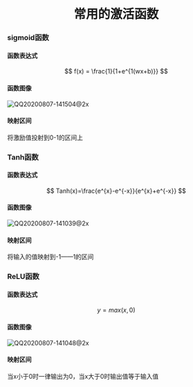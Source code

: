 <center><h1>常用的激活函数</h1></center>

### sigmoid函数

#### 函数表达式

$$
f(x) = \frac{1}{1+e^{1(wx+b)}}
$$

#### 函数图像

![QQ20200807-141504@2x](/Users/liuhe/Documents/学习相关/工作笔记/img/QQ20200807-141504@2x.png)

#### 映射区间

将激励值投射到0-1的区间上

### Tanh函数

#### 函数表达式

$$
Tanh(x)=\frac{e^{x}-e^{-x}}{e^{x}+e^{-x}}
$$

#### 函数图像

![QQ20200807-141039@2x](/Users/liuhe/Documents/学习相关/工作笔记/img/QQ20200807-141039@2x.png)

#### 映射区间

将输入的值映射到-1——1的区间

### ReLU函数

#### 函数表达式

$$
y=max(x, 0)
$$

#### 函数图像

![QQ20200807-141048@2x](/Users/liuhe/Documents/学习相关/工作笔记/img/QQ20200807-141048@2x.png)

#### 映射区间

当x小于0时一律输出为0，当x大于0时输出值等于输入值